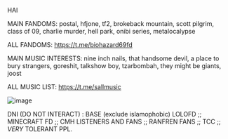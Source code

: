 
HAI

MAIN FANDOMS: postal, hfjone, tf2, brokeback mountain, scott pilgrim, class of 09, charlie murder, hell park, onibi series, metalocalypse

ALL FANDOMS: https://t.me/biohazard69fd

MAIN MUSIC INTERESTS: nine inch nails, that handsome devil, a place to bury strangers, goreshit, talkshow boy, tzarbombah, they might be giants, joost

ALL MUSIC LIST: https://t.me/sallmusic

![image](https://github.com/user-attachments/assets/ad57474e-d886-4958-a928-33432bdaf6cc)

DNI (DO NOT INTERACT) : BASE (exclude islamophobic) LOLOFD ;; MINECRAFT FD ;; CMH LISTENERS AND FANS ;; RANFREN FANS ;; TCC ;;  *VERY* TOLERANT PPL.
